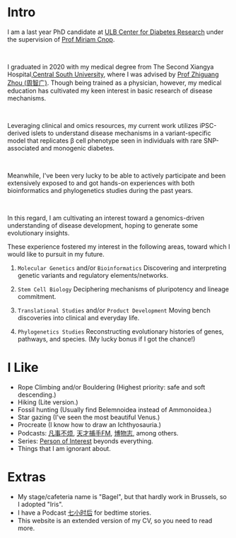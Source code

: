 # Intro

I am a last year PhD candidate at [ULB Center for Diabetes Research](https://www.ucdr.be) under the
supervision of [Prof Miriam Cnop](https://en.wikipedia.org/wiki/Miriam_Cnop). 

&nbsp;

I graduated in 2020 with my medical degree from The Second Xiangya Hospital,[Central South University](https://dmkeylab.csu.edu.cn/),
where I was advised by [Prof Zhiguang Zhou (周智广)](https://faculty.csu.edu.cn/zhouzhiguang/en/index.htm).
Though being trained as a physician, however, my medical education has cultivated my keen interest in basic research of 
disease mechanisms.

&nbsp;

Leveraging clinical and omics resources, my current work utilizes iPSC-derived islets to understand disease mechanisms 
in a variant-specific model that replicates β cell phenotype seen in individuals with rare SNP-associated and monogenic diabetes.

&nbsp;

Meanwhile, I've been very lucky to be able to actively participate and been extensively exposed to and got hands-on experiences with
both bioinformatics and phylogenetics studies during the past years. 

&nbsp;

In this regard, I am cultivating an interest toward a genomics-driven understanding of disease development, 
hoping to generate some evolutionary insights.

These experience fostered my interest in the following areas, toward which I would like to pursuit in my future.

1) `Molecular Genetics` and/or `Bioinformatics` Discovering and interpreting genetic variants and regulatory elements/networks.

2) `Stem Cell Biology` Deciphering mechanisms of pluripotency and lineage commitment.

3) `Translational Studies` and/or `Product Development` Moving bench discoveries into clinical and everyday life.

4) `Phylogenetics Studies` Reconstructing evolutionary histories of genes, pathways, and species. (My lucky bonus if I got the chance!)

# I Like

- Rope Climbing and/or Bouldering (Highest priority: safe and soft descending.)
- Hiking (Lite version.)
- Fossil hunting (Usually find Belemnoidea instead of Ammonoidea.)
- Star gazing (I've seen the most beautiful Venus.)
- Procreate (I know how to draw an Ichthyosauria.)
- Podcasts: [凡事不烦](https://www.xiaoyuzhoufm.com/podcast/6352561c87d7f51ee0168042), [天才捕手FM](https://www.xiaoyuzhoufm.com/podcast/5e77133b418a84a0469fc305), [博物志](https://bowuzhi.fm/), among others.
- Series: [Person of Interest](https://www.imdb.com/title/tt1839578/) beyonds everything.
- Things that I am ignorant about.

# Extras

- My stage/cafeteria name is "Bagel", but that hardly work in Brussels, so I adopted "Iris".
- I have a Podcast [七小时后](https://www.xiaoyuzhoufm.com/podcast/67d56f2e9283fc357d6fd399) for bedtime stories.
- This website is an extended version of my CV, so you need to read more.

